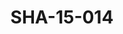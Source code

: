 ---
pid: SHA-15-014
title: SHA-15-014
language: en
collection: Sharhabil Ahmed
original_label: 
rights: Sharhabil Ahmed
location_of_original: Sharhabil Ahmed
photographer_or_studio: 
scanned_from: photograph 12.1 by 16.6
_date: '1962'
location: Ethiopia, Massawa
description: Sharhabil Ahmed and group at restaurant
additional_notes: 
permission_display: 'yes'
on_server: 'no'
on_website: 'no'
permalink: /photopages/en/SHA-15-014.html
layout: photo-page
---